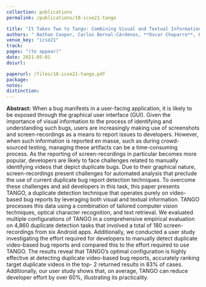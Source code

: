 ```yaml
---
collection: publications
permalink: /publications/18-icse21-tango

title: "It Takes Two to Tango: Combining Visual and Textual Information for Detecting Duplicate Video-Based Bug Reports"
authors: " Nathan Cooper, Carlos Bernal-Cárdenas, **Oscar Chaparro**, Kevin Moran, Denys Poshyvanyk"
venue_key: "icse21"
track: 
pages: "(to appear)"
date: 2021-05-01
doiurl: 

paperurl: /files/18-icse21-tango.pdf
package:
notes: 
distinction: 
---
```


**Abstract:** When a bug manifests in a user-facing application, it is likely to be exposed through the graphical user interface (GUI). Given the importance of visual information to the process of identifying and understanding such bugs, users are increasingly making use of screenshots and screen-recordings as a means to report issues to developers. However, when such information is reported en masse, such as during crowd-sourced testing, managing these artifacts can be a time-consuming process. As the reporting of screen-recordings in particular becomes more popular, developers are likely to face challenges related to manually identifying videos that depict duplicate bugs. Due to their graphical nature, screen-recordings present challenges for automated analysis that preclude the use of current duplicate bug report detection techniques. To overcome these challenges and aid developers in this task, this paper presents TANGO, a duplicate detection technique that operates purely on video-based bug reports by leveraging both visual and textual information. TANGO processes this data using a combination of tailored computer vision techniques, optical character recognition, and text retrieval. We evaluated multiple configurations of TANGO in a comprehensive empirical evaluation on 4,860 duplicate detection tasks that involved a total of 180 screen-recordings from six Android apps. Additionally, we conducted a user study investigating the effort required for developers to manually detect duplicate video-based bug reports and compared this to the effort required to use TANGO. The results reveal that TANGO’s optimal configuration is highly effective at detecting duplicate video-based bug reports, accurately ranking target duplicate videos in the top- 2 returned results in 83% of cases. Additionally, our user study shows that, on average, TANGO can reduce developer effort by over 60%, illustrating its practicality.